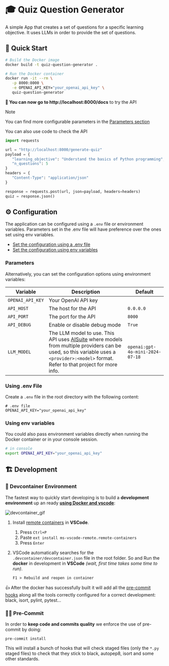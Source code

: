 # 🎓 Quiz Question Generator

A simple App that creates a set of questions for a specific learning objective. It uses LLMs in order to provide the set of questions.

## 🚀 Quick Start

```bash
# Build the Docker image
docker build -t quiz-question-generator .

# Run the Docker container
docker run -it --rm \
   -p 8000:8000 \
   -e OPENAI_API_KEY="your_openai_api_key" \
   quiz-question-generator
```

**🎉 You can now go to http://localhost:8000/docs** to try the API

> [!NOTE]
> You can find more configurable parameters in the [Parameters section](#parameters)

You can also use code to check the API

```python
import requests

url = "http://localhost:8000/generate-quiz"
payload = {
   "learning_objective": "Understand the basics of Python programming",
   "n_questions": 5
}
headers = {
   "Content-Type": "application/json"
}

response = requests.post(url, json=payload, headers=headers)
quiz = response.json()
```


## ⚙️ Configuration

The application can be configured using a `.env` file or environment variables. Parameters set in the .env file will have preference over the ones set using env variables.

- [Set the configuration using a .env file](#using-env-file)
- [Set the configuration using env variables](#using-env-variables)

### Parameters

Alternatively, you can set the configuration options using environment variables:

| Variable         | Description                              | Default                        |
|------------------|------------------------------------------|--------------------------------|
| `OPENAI_API_KEY` | Your OpenAI API key                      |                                |
| `API_HOST`       | The host for the API                     | `0.0.0.0`                      |
| `API_PORT`       | The port for the API                     | `8000`                         |
| `API_DEBUG`      | Enable or disable debug mode             | `True`                         |
| `LLM_MODEL`      | The LLM model to use. This API uses [AISuite](https://github.com/andrewyng/aisuite) where models from multiple providers can be used, so this variable uses a `<provider>:<model>` format. Refer to that project for more info. | `openai:gpt-4o-mini-2024-07-18` |

### Using .env File

Create a `.env` file in the root directory with the following content:

```plaintext
# .env file
OPENAI_API_KEY="your_openai_api_key"
```

### Using env variables

You could also pass environment variables directly when running the Docker container or in your console session.

```bash
# in console
export OPENAI_API_KEY="your_openai_api_key"
```

## 🏗️ Development

### 🐋 Devcontainer Environment

The fastest way to quickly start developing is to build a **development environment** up an ready **[using Docker and vscode](https://code.visualstudio.com/docs/remote/containers)**:

![devcontainer_gif](https://microsoft.github.io/vscode-remote-release/images/remote-containers-readme.gif)

1. Install [remote containers](https://marketplace.visualstudio.com/items?itemName=ms-vscode-remote.remote-containers) in **VSCode**.
   1. Press `Ctrl+P`
   2. Paste `ext install ms-vscode-remote.remote-containers`
   3. Press `Enter`

2. VSCode automatically searches for the `.devcontainer/devcontainer.json` file in the root folder. So and Run the **docker** in development in **VSCode** *(wait, first time takes some time to run)*.

   ```console
   F1 > Rebuild and reopen in container
   ```

👍 After the docker has successfully built it will add all the [pre-commit hooks](.pre-commit-config.yaml) along all the tools correctly configured for a correct development: black, isort, pylint, pytest...

### 🧑‍⚖️ Pre-Commit

In order to **keep code and commits quality** we enforce the use of pre-commit by doing:

```console
pre-commit install
```

This will install a bunch of hooks that will check staged files (only the `*.py` staged files) to check that they stick to black, autopep8, isort and some other standards.
